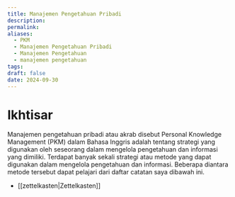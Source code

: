 ```yaml
---
title: Manajemen Pengetahuan Pribadi
description: 
permalink: 
aliases:
  - PKM
  - Manajemen Pengetahuan Pribadi
  - Manajemen Pengetahuan
  - manajemen pengetahuan
tags: 
draft: false
date: 2024-09-30
---
```

# Ikhtisar
Manajemen pengetahuan pribadi atau akrab disebut Personal Knowledge Management (PKM) dalam Bahasa Inggris adalah tentang strategi yang digunakan oleh seseorang dalam mengelola pengetahuan dan informasi yang dimiliki. Terdapat banyak sekali strategi atau metode yang dapat digunakan dalam mengelola pengetahuan dan informasi. Beberapa diantara metode tersebut dapat pelajari dari daftar catatan saya dibawah ini. 

- [[zettelkasten|Zettelkasten]] 
